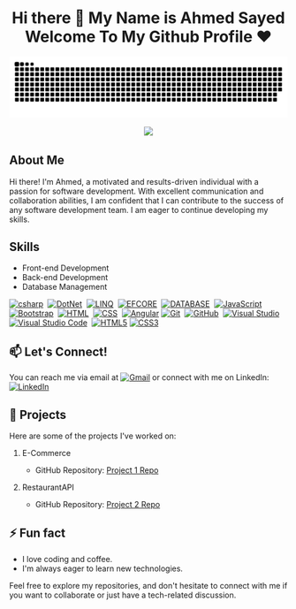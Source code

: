<div align="center">
<h1 align="center">Hi there 👋 My Name is Ahmed Sayed <br>
 Welcome To My Github Profile ♥</h1>
</div>

<!--
**Ahmedsayedom/Ahmedsayedom** is a ✨ _special_ ✨ repository because its `README.md` (this file) appears on your GitHub profile.

Here are some ideas to get you started:

- 🔭 I’m currently working on ...
- 🌱 I’m currently learning ...
- 👯 I’m looking to collaborate on ...
- 🤔 I’m looking for help with ...
- 💬 Ask me about ...
- 📫 How to reach me: ...
- 😄 Pronouns: ...
- ⚡ Fun fact: ...
-->

<p align="center">
  <!--- snake -->
<div align="center">
  <img  src="https://github.com/1999AZZAR/1999AZZAR/blob/main/resources/img/grid-snake.svg"
       alt="snake" /></a>
</div>
</p>

<p align="center" dir="auto">
  <a href="https://github.com/DenverCoder1/readme-typing-svg"><img src="https://camo.githubusercontent.com/9ffd5451fd8cbf097468967332b133901f99b1e728d765baec1d1d0269449f10/68747470733a2f2f726561646d652d747970696e672d7376672e6865726f6b756170702e636f6d2f3f6c696e65733d46756c6c2d737461636b253230646576656c6f7065723b416c776179732532306c6561726e696e672532306e65772532307468696e677326666f6e743d46697261253230436f64652663656e7465723d747275652677696474683d343430266865696768743d343526636f6c6f723d663735633765267643656e7465723d747275652673697a653d3232" data-canonical-src="https://readme-typing-svg.herokuapp.com/?lines=Full-stack%20developer;Always%20learning%20new%20things&amp;font=Fira%20Code&amp;center=true&amp;width=440&amp;height=45&amp;color=f75c7e&amp;vCenter=true&amp;size=22" style="max-width: 100%;"></a>
</p>

## <i class="fas fa-user"></i> About Me

Hi there! I'm Ahmed, a motivated and results-driven individual with a passion for software development. With excellent communication and collaboration abilities, I am confident that I can contribute to the success of any software development team. I am eager to continue developing my skills.

## <i class="fab fa-code"></i> Skills

- Front-end Development
- Back-end Development
- Database Management
<p dir="auto"><a target="_blank" rel="noopener noreferrer nofollow" href="https://camo.githubusercontent.com/79810102331ec4f75b88c869feb8adad1f93ba9c492bd8d1a9428ad67c6e41fe/68747470733a2f2f696d672e736869656c64732e696f2f62616467652f2d6373686172702d3035313232413f7374796c653d666c6174266c6f676f3d6323"><img src="https://camo.githubusercontent.com/79810102331ec4f75b88c869feb8adad1f93ba9c492bd8d1a9428ad67c6e41fe/68747470733a2f2f696d672e736869656c64732e696f2f62616467652f2d6373686172702d3035313232413f7374796c653d666c6174266c6f676f3d6323" alt="csharp" data-canonical-src="https://img.shields.io/badge/-csharp-05122A?style=flat&amp;logo=c#" style="max-width: 100%;"></a>&nbsp;
<a target="_blank" rel="noopener noreferrer nofollow" href="https://camo.githubusercontent.com/f955705571affaa58622edf489d8bbe9c2b315ba56b1323885cce69e3c2f09e5/68747470733a2f2f696d672e736869656c64732e696f2f62616467652f2d446f744e65742d3035313232413f7374796c653d666c6174266c6f676f3d446f744e6574"><img src="https://camo.githubusercontent.com/f955705571affaa58622edf489d8bbe9c2b315ba56b1323885cce69e3c2f09e5/68747470733a2f2f696d672e736869656c64732e696f2f62616467652f2d446f744e65742d3035313232413f7374796c653d666c6174266c6f676f3d446f744e6574" alt="DotNet" data-canonical-src="https://img.shields.io/badge/-DotNet-05122A?style=flat&amp;logo=DotNet" style="max-width: 100%;"></a>&nbsp;
<a target="_blank" rel="noopener noreferrer nofollow" href="https://camo.githubusercontent.com/3c4c1fba233b8de6165e135757a942523a195d58c8f7a724b243b3282f0b077e/68747470733a2f2f696d672e736869656c64732e696f2f62616467652f2d4c494e512d3035313232413f7374796c653d666c6174266c6f676f3d4c494e51"><img src="https://camo.githubusercontent.com/3c4c1fba233b8de6165e135757a942523a195d58c8f7a724b243b3282f0b077e/68747470733a2f2f696d672e736869656c64732e696f2f62616467652f2d4c494e512d3035313232413f7374796c653d666c6174266c6f676f3d4c494e51" alt="LINQ" data-canonical-src="https://img.shields.io/badge/-LINQ-05122A?style=flat&amp;logo=LINQ" style="max-width: 100%;"></a>&nbsp;
<a target="_blank" rel="noopener noreferrer nofollow" href="https://camo.githubusercontent.com/55a10296614b05c706d2f4256960e4e51c1b995c1a03669b8a567029bc46582b/68747470733a2f2f696d672e736869656c64732e696f2f62616467652f2d4546434f52452d3035313232413f7374796c653d666c6174266c6f676f3d4546434f5245"><img src="https://camo.githubusercontent.com/55a10296614b05c706d2f4256960e4e51c1b995c1a03669b8a567029bc46582b/68747470733a2f2f696d672e736869656c64732e696f2f62616467652f2d4546434f52452d3035313232413f7374796c653d666c6174266c6f676f3d4546434f5245" alt="EFCORE" data-canonical-src="https://img.shields.io/badge/-EFCORE-05122A?style=flat&amp;logo=EFCORE" style="max-width: 100%;"></a>&nbsp;
<a target="_blank" rel="noopener noreferrer nofollow" href="https://camo.githubusercontent.com/8dd7866470e0d0a4edc3b6703dcfc5aad4717205f573689b0516afdc44d456e2/68747470733a2f2f696d672e736869656c64732e696f2f62616467652f2d44415441424153452d3035313232413f7374796c653d666c6174266c6f676f3d73716c736572766572"><img src="https://camo.githubusercontent.com/8dd7866470e0d0a4edc3b6703dcfc5aad4717205f573689b0516afdc44d456e2/68747470733a2f2f696d672e736869656c64732e696f2f62616467652f2d44415441424153452d3035313232413f7374796c653d666c6174266c6f676f3d73716c736572766572" alt="DATABASE" data-canonical-src="https://img.shields.io/badge/-DATABASE-05122A?style=flat&amp;logo=sqlserver" style="max-width: 100%;"></a>&nbsp;
<a target="_blank" rel="noopener noreferrer nofollow" href="https://camo.githubusercontent.com/6e8ce928be6e5866e27140eb0bb25479b52137d75ee0196e7b67c91038a9abc3/68747470733a2f2f696d672e736869656c64732e696f2f62616467652f2d4a6176615363726970742d3035313232413f7374796c653d666c6174266c6f676f3d6a617661736372697074"><img src="https://camo.githubusercontent.com/6e8ce928be6e5866e27140eb0bb25479b52137d75ee0196e7b67c91038a9abc3/68747470733a2f2f696d672e736869656c64732e696f2f62616467652f2d4a6176615363726970742d3035313232413f7374796c653d666c6174266c6f676f3d6a617661736372697074" alt="JavaScript" data-canonical-src="https://img.shields.io/badge/-JavaScript-05122A?style=flat&amp;logo=javascript" style="max-width: 100%;"></a>&nbsp;
<a target="_blank" rel="noopener noreferrer nofollow" href="https://camo.githubusercontent.com/1a3d592707d940e585ac708278cf93823ccf24115714e2b90d27165c2abac401/68747470733a2f2f696d672e736869656c64732e696f2f62616467652f2d426f6f7473747261702d3035313232413f7374796c653d666c6174266c6f676f3d626f6f747374726170266c6f676f436f6c6f723d353633443743"><img src="https://camo.githubusercontent.com/1a3d592707d940e585ac708278cf93823ccf24115714e2b90d27165c2abac401/68747470733a2f2f696d672e736869656c64732e696f2f62616467652f2d426f6f7473747261702d3035313232413f7374796c653d666c6174266c6f676f3d626f6f747374726170266c6f676f436f6c6f723d353633443743" alt="Bootstrap" data-canonical-src="https://img.shields.io/badge/-Bootstrap-05122A?style=flat&amp;logo=bootstrap&amp;logoColor=563D7C" style="max-width: 100%;"></a>&nbsp;
<a target="_blank" rel="noopener noreferrer nofollow" href="https://camo.githubusercontent.com/c8d13e1c596a6726b1da8475a9299fac133f95ef009083b48be01f975a44987e/68747470733a2f2f696d672e736869656c64732e696f2f62616467652f2d48544d4c2d3035313232413f7374796c653d666c6174266c6f676f3d48544d4c35"><img src="https://camo.githubusercontent.com/c8d13e1c596a6726b1da8475a9299fac133f95ef009083b48be01f975a44987e/68747470733a2f2f696d672e736869656c64732e696f2f62616467652f2d48544d4c2d3035313232413f7374796c653d666c6174266c6f676f3d48544d4c35" alt="HTML" data-canonical-src="https://img.shields.io/badge/-HTML-05122A?style=flat&amp;logo=HTML5" style="max-width: 100%;"></a>&nbsp;
<a target="_blank" rel="noopener noreferrer nofollow" href="https://camo.githubusercontent.com/d738d76484d50c8345c2d01e39364b707285bc7936140858e7909dfe6424efb2/68747470733a2f2f696d672e736869656c64732e696f2f62616467652f2d4353532d3035313232413f7374796c653d666c6174266c6f676f3d43535333266c6f676f436f6c6f723d313537324236"><img src="https://camo.githubusercontent.com/d738d76484d50c8345c2d01e39364b707285bc7936140858e7909dfe6424efb2/68747470733a2f2f696d672e736869656c64732e696f2f62616467652f2d4353532d3035313232413f7374796c653d666c6174266c6f676f3d43535333266c6f676f436f6c6f723d313537324236" alt="CSS" data-canonical-src="https://img.shields.io/badge/-CSS-05122A?style=flat&amp;logo=CSS3&amp;logoColor=1572B6" style="max-width: 100%;"></a>&nbsp;
<a target="_blank" rel="noopener noreferrer nofollow" href="https://camo.githubusercontent.com/026d071467547832060ff9b8cad74b0779208af6c83cb112fb965ea51a7dc5ca/68747470733a2f2f696d672e736869656c64732e696f2f62616467652f2d416e67756c61722d3035313232413f7374796c653d666c6174266c6f676f3d616e67756c6172"><img src="https://camo.githubusercontent.com/026d071467547832060ff9b8cad74b0779208af6c83cb112fb965ea51a7dc5ca/68747470733a2f2f696d672e736869656c64732e696f2f62616467652f2d416e67756c61722d3035313232413f7374796c653d666c6174266c6f676f3d616e67756c6172" alt="Angular" data-canonical-src="https://img.shields.io/badge/-Angular-05122A?style=flat&amp;logo=angular" style="max-width: 100%;"></a>
<a target="_blank" rel="noopener noreferrer nofollow" href="https://camo.githubusercontent.com/2fc774b6f44efd9ac27316c539e0e94f8e524f872dc5b1c3ef60266a598331bc/68747470733a2f2f696d672e736869656c64732e696f2f62616467652f2d4769742d3035313232413f7374796c653d666c6174266c6f676f3d676974"><img src="https://camo.githubusercontent.com/2fc774b6f44efd9ac27316c539e0e94f8e524f872dc5b1c3ef60266a598331bc/68747470733a2f2f696d672e736869656c64732e696f2f62616467652f2d4769742d3035313232413f7374796c653d666c6174266c6f676f3d676974" alt="Git" data-canonical-src="https://img.shields.io/badge/-Git-05122A?style=flat&amp;logo=git" style="max-width: 100%;"></a>&nbsp;
<a target="_blank" rel="noopener noreferrer nofollow" href="https://camo.githubusercontent.com/202a58d250ff1d21ee70433e0070b55f8fed747f8883c1750742aa791b1ad871/68747470733a2f2f696d672e736869656c64732e696f2f62616467652f2d4769744875622d3035313232413f7374796c653d666c6174266c6f676f3d676974687562"><img src="https://camo.githubusercontent.com/202a58d250ff1d21ee70433e0070b55f8fed747f8883c1750742aa791b1ad871/68747470733a2f2f696d672e736869656c64732e696f2f62616467652f2d4769744875622d3035313232413f7374796c653d666c6174266c6f676f3d676974687562" alt="GitHub" data-canonical-src="https://img.shields.io/badge/-GitHub-05122A?style=flat&amp;logo=github" style="max-width: 100%;"></a>&nbsp;
<a target="_blank" rel="noopener noreferrer nofollow" href="https://visualstudio.com/"><img src="https://img.shields.io/badge/-Visual%20Studio-05122A?style=flat&logo=visual-studio&logoColor=5C2D91" alt="Visual Studio" style="max-width: 100%;"></a>&nbsp;
<a target="_blank" rel="noopener noreferrer nofollow" href="https://camo.githubusercontent.com/1ca4fca85fcdf590edd7002c02ded299502daa79309d0656859b69d55a1c1fa9/68747470733a2f2f696d672e736869656c64732e696f2f62616467652f2d56697375616c25323053747564696f253230436f64652d3035313232413f7374796c653d666c6174266c6f676f3d76697375616c2d73747564696f2d636f6465266c6f676f436f6c6f723d303037414343"><img src="https://camo.githubusercontent.com/1ca4fca85fcdf590edd7002c02ded299502daa79309d0656859b69d55a1c1fa9/68747470733a2f2f696d672e736869656c64732e696f2f62616467652f2d56697375616c25323053747564696f253230436f64652d3035313232413f7374796c653d666c6174266c6f676f3d76697375616c2d73747564696f2d636f6465266c6f676f436f6c6f723d303037414343" alt="Visual Studio Code" data-canonical-src="https://img.shields.io/badge/-Visual%20Studio%20Code-05122A?style=flat&amp;logo=visual-studio-code&amp;logoColor=007ACC" style="max-width: 100%;"></a>&nbsp;
<a target="_blank" rel="noopener noreferrer nofollow" href="https://camo.githubusercontent.com/9a7c8c4ee62739436a191706be9f786a813dc377ce778522da198cb94874dc22/68747470733a2f2f696d672e736869656c64732e696f2f62616467652f2d48544d4c352d2532334534344432373f7374796c653d666c61742d737175617265266c6f676f3d68746d6c35266c6f676f436f6c6f723d666666666666"><img src="https://camo.githubusercontent.com/9a7c8c4ee62739436a191706be9f786a813dc377ce778522da198cb94874dc22/68747470733a2f2f696d672e736869656c64732e696f2f62616467652f2d48544d4c352d2532334534344432373f7374796c653d666c61742d737175617265266c6f676f3d68746d6c35266c6f676f436f6c6f723d666666666666" alt="HTML5" data-canonical-src="https://img.shields.io/badge/-HTML5-%23E44D27?style=flat-square&amp;logo=html5&amp;logoColor=ffffff" style="max-width: 100%;"></a>
<a target="_blank" rel="noopener noreferrer nofollow" href="https://camo.githubusercontent.com/19d98ab99fe0a1a5c00ef27920be3ada8548f2476877db0598960ac2a5f8788d/68747470733a2f2f696d672e736869656c64732e696f2f62616467652f2d435353332d2532333135373242363f7374796c653d666c61742d737175617265266c6f676f3d63737333"><img src="https://camo.githubusercontent.com/19d98ab99fe0a1a5c00ef27920be3ada8548f2476877db0598960ac2a5f8788d/68747470733a2f2f696d672e736869656c64732e696f2f62616467652f2d435353332d2532333135373242363f7374796c653d666c61742d737175617265266c6f676f3d63737333" alt="CSS3" data-canonical-src="https://img.shields.io/badge/-CSS3-%231572B6?style=flat-square&amp;logo=css3" style="max-width: 100%;"></a>
</p>

## 📫 Let's Connect!

You can reach me via email at <a href="mailto:frggtf66@gmail.com"><img src="https://camo.githubusercontent.com/67f7aa5642352130fb5b0784d88c31cf0e755eab8e5c72449d2471bc938a2605/68747470733a2f2f696d672e736869656c64732e696f2f62616467652f476d61696c2d4431343833363f7374796c653d666f722d7468652d6261646765266c6f676f3d676d61696c266c6f676f436f6c6f723d7768697465266c696e6b3d6d61696c746f3a61686d65646768616c7934343740676d61696c2e636f6d" alt="Gmail" data-canonical-src="https://img.shields.io/badge/Gmail-D14836?style=for-the-badge&amp;logo=gmail&amp;logoColor=white&amp;link=mailto:frggtf66@gmail.com" style="max-width: 100%;"></a> or connect with me on LinkedIn:
<a href="https://www.linkedin.com/in/ahmed-sayed-936710203" rel="nofollow" target="_blank"><img src="https://img.shields.io/badge/-Ahmed%20Sayed-0077B5?style=for-the-badge&logo=Linkedin&logoColor=white" alt="LinkedIn" style="max-width: 100%;" ></a>

## 🔭 Projects

Here are some of the projects I've worked on:

1. E-Commerce

   - GitHub Repository: [Project 1 Repo](https://github.com/AhmedGhaly/E-Commerce)

2. RestaurantAPI

   - GitHub Repository: [Project 2 Repo](https://github.com/AhmedGhaly/RestaurantAPI)

## ⚡ Fun fact

- I love coding and coffee.
- I'm always eager to learn new technologies.

Feel free to explore my repositories, and don't hesitate to connect with me if you want to collaborate or just have a tech-related discussion.
